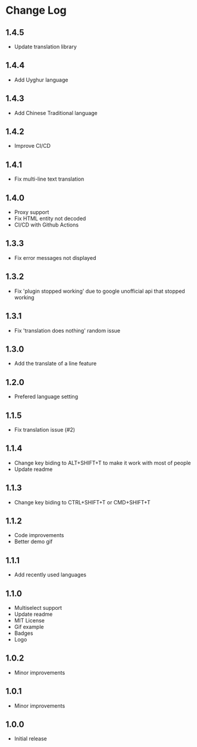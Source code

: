 # Change Log

## 1.4.5
- Update translation library

## 1.4.4
- Add Uyghur language

## 1.4.3
- Add Chinese Traditional language

## 1.4.2
- Improve CI/CD

## 1.4.1
- Fix multi-line text translation

## 1.4.0
- Proxy support
- Fix HTML entity not decoded
- CI/CD with Github Actions

## 1.3.3
- Fix error messages not displayed

## 1.3.2
- Fix 'plugin stopped working' due to google unofficial api that stopped working

## 1.3.1
- Fix 'translation does nothing' random issue

## 1.3.0
- Add the translate of a line feature

## 1.2.0
- Prefered language setting

## 1.1.5
- Fix translation issue (#2)

## 1.1.4
- Change key biding to ALT+SHIFT+T to make it work with most of people
- Update readme

## 1.1.3
- Change key biding to CTRL+SHIFT+T or CMD+SHIFT+T

## 1.1.2
- Code improvements
- Better demo gif

## 1.1.1
- Add recently used languages

## 1.1.0
- Multiselect support
- Update readme
- MIT License
- Gif example
- Badges
- Logo

## 1.0.2
- Minor improvements

## 1.0.1
- Minor improvements

## 1.0.0
- Initial release